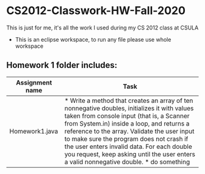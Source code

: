 # CS2012-Classwork-HW-Fall-2020
This is just for me, it's all the work I used during my CS 2012 class at CSULA
* This is an eclipse workspace, to run any file please use whole workspace

## Homework 1 folder includes:
Assignment name  | Task
-------------    | -------------
Homework1.java     | * Write a method that creates an array of ten nonnegative doubles, initializes it with values taken from console input (that is, a Scanner from System.in) inside a loop, and returns a reference to the array. Validate the user input to make sure the program does not crash if the user enters invalid data. For each double you request, keep asking until the user enters a valid nonnegative double. * do something
